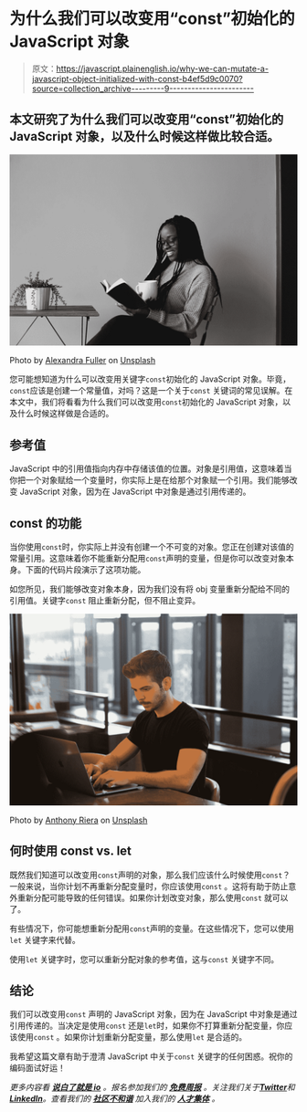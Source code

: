 # 为什么我们可以改变用“const”初始化的 JavaScript 对象

> 原文：<https://javascript.plainenglish.io/why-we-can-mutate-a-javascript-object-initialized-with-const-b4ef5d9c0070?source=collection_archive---------9----------------------->

## 本文研究了为什么我们可以改变用“const”初始化的 JavaScript 对象，以及什么时候这样做比较合适。

![](img/1463b673b011d5167c00f492769bb2f5.png)

Photo by [Alexandra Fuller](https://unsplash.com/@alexandrajf?utm_source=medium&utm_medium=referral) on [Unsplash](https://unsplash.com?utm_source=medium&utm_medium=referral)

您可能想知道为什么可以改变用关键字`const`初始化的 JavaScript 对象。毕竟，`const`应该是创建一个常量值，对吗？这是一个关于`const` 关键词的常见误解。在本文中，我们将看看为什么我们可以改变用`const`初始化的 JavaScript 对象，以及什么时候这样做是合适的。

## 参考值

JavaScript 中的引用值指向内存中存储该值的位置。对象是引用值，这意味着当你把一个对象赋给一个变量时，你实际上是在给那个对象赋一个引用。我们能够改变 JavaScript 对象，因为在 JavaScript 中对象是通过引用传递的。

## const 的功能

当你使用`const`时，你实际上并没有创建一个不可变的对象。您正在创建对该值的常量引用。这意味着你不能重新分配用`const`声明的变量，但是你可以改变对象本身。下面的代码片段演示了这项功能。

如您所见，我们能够改变对象本身，因为我们没有将 obj 变量重新分配给不同的引用值。关键字`const` 阻止重新分配，但不阻止变异。

![](img/d794fb52044b682f4ce83f2e48bc136a.png)

Photo by [Anthony Riera](https://unsplash.com/@frenchriera?utm_source=medium&utm_medium=referral) on [Unsplash](https://unsplash.com?utm_source=medium&utm_medium=referral)

## 何时使用 const vs. let

既然我们知道可以改变用`const`声明的对象，那么我们应该什么时候使用`const`？一般来说，当你计划不再重新分配变量时，你应该使用`const` 。这将有助于防止意外重新分配可能导致的任何错误。如果你计划改变对象，那么使用`const` 就可以了。

有些情况下，你可能想重新分配用`const`声明的变量。在这些情况下，您可以使用`let` 关键字来代替。

使用`let` 关键字时，您可以重新分配对象的参考值，这与`const` 关键字不同。

## 结论

我们可以改变用`const` 声明的 JavaScript 对象，因为在 JavaScript 中对象是通过引用传递的。当决定是使用`const` 还是`let`时，如果你不打算重新分配变量，你应该使用`const` 。如果你计划重新分配变量，那么使用`let` 是合适的。

我希望这篇文章有助于澄清 JavaScript 中关于`const` 关键字的任何困惑。祝你的编码面试好运！

*更多内容看* [***说白了就是 io***](https://plainenglish.io/) *。报名参加我们的* [***免费周报***](http://newsletter.plainenglish.io/) *。关注我们关于*[***Twitter***](https://twitter.com/inPlainEngHQ)*和*[***LinkedIn***](https://www.linkedin.com/company/inplainenglish/)*。查看我们的* [***社区不和谐***](https://discord.gg/GtDtUAvyhW) *加入我们的* [***人才集体***](https://inplainenglish.pallet.com/talent/welcome) *。*